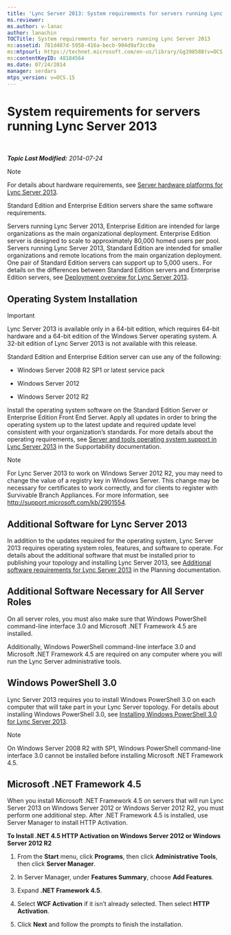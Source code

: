 ```yaml
---
title: 'Lync Server 2013: System requirements for servers running Lync Server 2013'
ms.reviewer: 
ms.author: v-lanac
author: lanachin
TOCTitle: System requirements for servers running Lync Server 2013
ms:assetid: 781d487d-5958-416a-becb-904d9af3cc0a
ms:mtpsurl: https://technet.microsoft.com/en-us/library/Gg398588(v=OCS.15)
ms:contentKeyID: 48184564
ms.date: 07/24/2014
manager: serdars
mtps_version: v=OCS.15
---
```


<div data-xmlns="http://www.w3.org/1999/xhtml">

<div class="topic" data-xmlns="http://www.w3.org/1999/xhtml" data-msxsl="urn:schemas-microsoft-com:xslt" data-cs="http://msdn.microsoft.com/en-us/">

<div data-asp="http://msdn2.microsoft.com/asp">

# System requirements for servers running Lync Server 2013

</div>

<div id="mainSection">

<div id="mainBody">

<span> </span>

_**Topic Last Modified:** 2014-07-24_

<div>


> [!NOTE]  
> For details about hardware requirements, see <A href="lync-server-2013-server-hardware-platforms.md">Server hardware platforms for Lync Server 2013</A>.



</div>

Standard Edition and Enterprise Edition servers share the same software requirements.

Servers running Lync Server 2013, Enterprise Edition are intended for large organizations as the main organizational deployment. Enterprise Edition server is designed to scale to approximately 80,000 homed users per pool. Servers running Lync Server 2013, Standard Edition are intended for smaller organizations and remote locations from the main organization deployment. One pair of Standard Edition servers can support up to 5,000 users.. For details on the differences between Standard Edition servers and Enterprise Edition servers, see [Deployment overview for Lync Server 2013](lync-server-2013-deployment-overview.md).

<div>

## Operating System Installation

<div>


> [!IMPORTANT]  
> Lync Server 2013 is available only in a 64-bit edition, which requires 64-bit hardware and a 64-bit edition of the Windows Server operating system. A 32-bit edition of Lync Server 2013 is not available with this release.



</div>

Standard Edition and Enterprise Edition server can use any of the following:

  - Windows Server 2008 R2 SP1 or latest service pack

  - Windows Server 2012

  - Windows Server 2012 R2

Install the operating system software on the Standard Edition Server or Enterprise Edition Front End Server. Apply all updates in order to bring the operating system up to the latest update and required update level consistent with your organization’s standards. For more details about the operating requirements, see [Server and tools operating system support in Lync Server 2013](lync-server-2013-server-and-tools-operating-system-support.md) in the Supportability documentation.

<div>


> [!NOTE]  
> For Lync Server 2013 to work on Windows Server 2012 R2, you may need to change the value of a registry key in Windows Server. This change may be necessary for certificates to work correctly, and for clients to register with Survivable Branch Appliances. For more information, see <A class=uri href="http://support.microsoft.com/kb/2901554">http://support.microsoft.com/kb/2901554</A>.



</div>

<div>

## Additional Software for Lync Server 2013

In addition to the updates required for the operating system, Lync Server 2013 requires operating system roles, features, and software to operate. For details about the additional software that must be installed prior to publishing your topology and installing Lync Server 2013, see [Additional software requirements for Lync Server 2013](lync-server-2013-additional-software-requirements.md) in the Planning documentation.

</div>

</div>

<div>

## Additional Software Necessary for All Server Roles

On all server roles, you must also make sure that Windows PowerShell command-line interface 3.0 and Microsoft .NET Framework 4.5 are installed.

Additionally, Windows PowerShell command-line interface 3.0 and Microsoft .NET Framework 4.5 are required on any computer where you will run the Lync Server administrative tools.

<div>

## Windows PowerShell 3.0

Lync Server 2013 requires you to install Windows PowerShell 3.0 on each computer that will take part in your Lync Server topology. For details about installing Windows PowerShell 3.0, see [Installing Windows PowerShell 3.0 for Lync Server 2013](lync-server-2013-installing-windows-powershell-3-0.md).

<div>


> [!NOTE]  
> On Windows Server&nbsp;2008&nbsp;R2 with SP1, Windows PowerShell command-line interface 3.0 cannot be installed before installing Microsoft .NET Framework 4.5.



</div>

</div>

<div>

## Microsoft .NET Framework 4.5

When you install Microsoft .NET Framework 4.5 on servers that will run Lync Server 2013 on Windows Server 2012 or Windows Server 2012 R2, you must perform one additional step. After .NET Framework 4.5 is installed, use Server Manager to install HTTP Activation.

**To Install .NET 4.5 HTTP Activation on Windows Server 2012 or Windows Server 2012 R2**

1.  From the **Start** menu, click **Programs**, then click **Administrative Tools**, then click **Server Manager**.

2.  In Server Manager, under **Features Summary**, choose **Add Features**.

3.  Expand **.NET Framework 4.5**.

4.  Select **WCF Activation** if it isn’t already selected. Then select **HTTP Activation**.

5.  Click **Next** and follow the prompts to finish the installation.

</div>

</div>

</div>

<span> </span>

</div>

</div>

</div>

